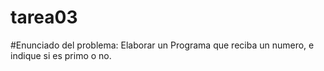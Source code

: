 # tarea03

#Enunciado del problema: Elaborar un Programa que reciba un numero, e indique si es primo o no.
